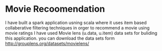 <h1> Movie Recoomendation </h1>

I have built a spark application usning scala where it uses item based collaberative filtering techniques in orger to recommend a movie using movie ratings 
I have used Movie lens (u.data, u.item) data sets for buliding this application. you can download the data sets form http://grouplens.org/datasets/movielens/

